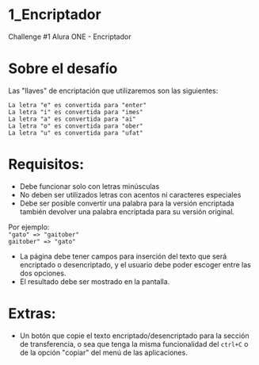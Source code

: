 # 1_Encriptador
 Challenge #1 Alura ONE - Encriptador

# Sobre el desafío

Las "llaves" de encriptación que utilizaremos son las siguientes:  

`La letra "e" es convertida para "enter"`  
`La letra "i" es convertida para "imes"`  
`La letra "a" es convertida para "ai"`  
`La letra "o" es convertida para "ober"`  
`La letra "u" es convertida para "ufat"`  

# **Requisitos:**
- Debe funcionar solo con letras minúsculas  
- No deben ser utilizados letras con acentos ni caracteres especiales  
- Debe ser posible convertir una palabra para la versión encriptada también devolver una palabra encriptada para su versión original.   

Por ejemplo:  
`"gato" => "gaitober"`  
`gaitober" => "gato"`  

- La página debe tener campos para inserción del texto que será encriptado o desencriptado, y el usuario debe poder escoger entre las dos opciones.  
- El resultado debe ser mostrado en la pantalla.  

# **Extras:**
- Un botón que copie el texto encriptado/desencriptado para la sección de transferencia, o sea que tenga la misma funcionalidad del `ctrl+C` o de la opción "copiar" del menú de las aplicaciones.

